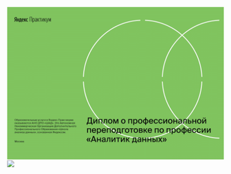 <img align="center" src="https://github.com/BulyginV/Yandex_Data_Analyst/blob/main/13.%20%D0%94%D0%B8%D0%BF%D0%BB%D0%BE%D0%BC/diplom_20212DA01062-1.png" height="" width="">
<img align="center" src="dashboard_maket.png" height="" width="">
